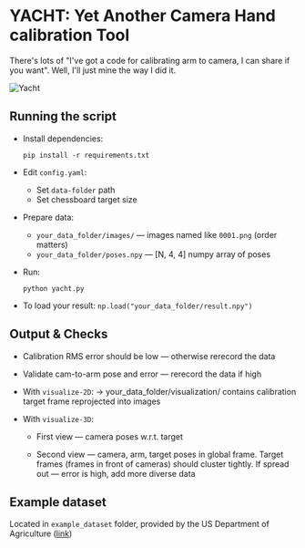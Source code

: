 # YACHT: Yet Another Camera Hand calibration Tool

There's lots of "I've got a code for calibrating arm to camera, I can share if you want". Well, I'll just mine the way I did it.

![Yacht](yacht.jpg)

## Running the script
- Install dependencies:
  ```
  pip install -r requirements.txt
  ```

- Edit `config.yaml`:
  - Set `data-folder` path
  - Set chessboard target size

- Prepare data:
  - `your_data_folder/images/` — images named like `0001.png` (order matters)
  - `your_data_folder/poses.npy` — [N, 4, 4] numpy array of poses
- Run:
  ```
  python yacht.py
  ```
- To load your result: `np.load("your_data_folder/result.npy")`

## Output & Checks
- Calibration RMS error should be low — otherwise rerecord the data
  
- Validate cam-to-arm pose and error — rerecord the data if high
  
- With `visualize-2D`:
  → your_data_folder/visualization/ contains calibration target frame reprojected into images

- With `visualize-3D`:
  - First view — camera poses w.r.t. target

  - Second view — camera, arm, target poses in global frame. Target frames (frames in front of cameras) should cluster tightly. If spread out — error is high, add more diverse data

## Example dataset
Located in `example_dataset` folder, provided by the US Department of Agriculture ([link](https://catalog.data.gov/dataset/data-from-solving-the-robot-world-hand-eyes-calibration-problem-with-iterative-methods-02035))